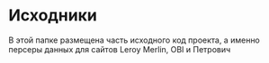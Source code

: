 # Исходники

В этой папке размещена часть исходного код проекта, а именно персеры данных для сайтов Leroy Merlin, OBI и Петрович